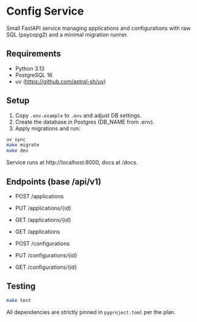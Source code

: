 # Config Service

Small FastAPI service managing applications and configurations with raw SQL (psycopg2) and a minimal migration runner.

## Requirements
- Python 3.13
- PostgreSQL 16
- uv (https://github.com/astral-sh/uv)

## Setup
1. Copy `.env.example` to `.env` and adjust DB settings.
2. Create the database in Postgres (DB_NAME from .env).
3. Apply migrations and run:

```sh
uv sync
make migrate
make dev
```

Service runs at http://localhost:8000, docs at /docs.

## Endpoints (base /api/v1)
- POST /applications
- PUT /applications/{id}
- GET /applications/{id}
- GET /applications

- POST /configurations
- PUT /configurations/{id}
- GET /configurations/{id}

## Testing
```sh
make test
```

All dependencies are strictly pinned in `pyproject.toml` per the plan.